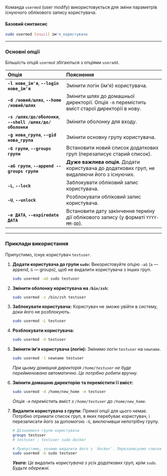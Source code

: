 Команда `usermod` (user modify) використовується для зміни параметрів існуючого облікового запису користувача.

#### **Базовий синтаксис**

```bash
sudo usermod [опції] ім'я_користувача
```

--- 

### **Основні опції**

Більшість опцій `usermod` збігаються з опціями `useradd`.

| Опція | Пояснення |
| :--- | :--- |
| **`-l нове_ім'я`**, **`--login нове_ім'я`** | Змінити логін (ім'я) користувача. |
| **`-d /новий/шлях`**, **`--home /новий/шлях`** | Змінити шлях до домашньої директорії. Опція `-m` перемістить вміст старої директорії в нову. |
| **`-s /шлях/до/оболонки`**, **`--shell /шлях/до/оболонки`** | Змінити оболонку для входу. |
| **`-g нова_група`**, **`--gid нова_група`** | Змінити основну групу користувача. |
| **`-G групи`**, **`--groups групи`** | Встановити новий список додаткових груп (перезаписує старий список). |
| **`-aG групи`**, **`--append --groups групи`** | **Дуже важлива опція.** Додати користувача до додаткових груп, не видаляючи його з існуючих. |
| **`-L`**, **`--lock`** | Заблокувати обліковий запис користувача. |
| **`-U`**, **`--unlock`** | Розблокувати обліковий запис користувача. |
| **`-e ДАТА`**, **`--expiredate ДАТА`** | Встановити дату закінчення терміну дії облікового запису (у форматі `YYYY-MM-DD`). |

--- 

### **Приклади використання**

Припустимо, існує користувач `testuser`.

1.  **Додати користувача до групи `sudo`:**
    Використовуйте опцію `-aG` (`a` — append, `G` — groups), щоб не видалити користувача з інших груп.
    ```bash
    sudo usermod -aG sudo testuser
    ```

2.  **Змінити оболонку користувача на `/bin/zsh`:**
    ```bash
    sudo usermod -s /bin/zsh testuser
    ```

3.  **Заблокувати користувача:**
    Користувач не зможе увійти в систему, доки його не розблокують.
    ```bash
    sudo usermod -L testuser
    ```

4.  **Розблокувати користувача:**
    ```bash
    sudo usermod -U testuser
    ```

5.  **Змінити ім'я користувача (логін):**
    Змінимо логін `testuser` на `newname`.
    ```bash
    sudo usermod -l newname testuser
    ```
    *При цьому домашня директорія `/home/testuser` не буде перейменована автоматично. Це потрібно робити вручну.*

6.  **Змінити домашню директорію та перемістити її вміст:**
    ```bash
    sudo usermod -d /home/new_home -m testuser
    ```
    *Опція `-m` перемістить вміст з `/home/testuser` до `/home/new_home`.*

7.  **Видалити користувача з групи:**
    Прямої опції для цього немає. Потрібно отримати список груп, в яких перебуває користувач, і перезаписати його за допомогою `-G`, виключивши непотрібну групу.
    ```bash
    # Дізнаємося групи користувача
    groups testuser
    # testuser : testuser sudo docker

    # Припустимо, хочемо видалити його з `docker`. Перезаписуємо список груп:
    sudo usermod -G sudo testuser
    ```
    ***Увага:** Це видалить користувача з усіх додаткових груп, крім `sudo`. Будьте обережні.*

